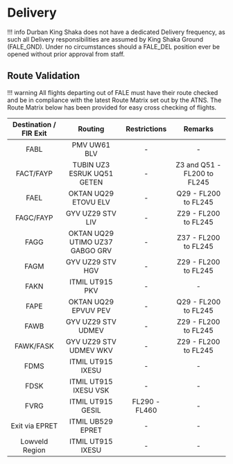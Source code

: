 # Delivery

!!! info
    Durban King Shaka does not have a dedicated Delivery frequency, as such all Delivery responsibilities are assumed by King Shaka Ground (FALE_GND). Under no circumstances should a FALE_DEL position ever be opened without prior approval from staff.

## Route Validation

!!! warning
    All flights departing out of FALE must have their route checked and be in compliance with the latest Route Matrix set out by the ATNS. The Route Matrix below has been provided for easy cross checking of flights.



| Destination / FIR Exit | Routing | Restrictions | Remarks 
| :---------: | :---------: | :---------: | :---------: |
| FABL | PMV UW61 BLV | - | - |
| FACT/FAYP | TUBIN UZ3 ESRUK UQ51 GETEN | - | Z3 and Q51 - FL200 to FL245 |
| FAEL | OKTAN UQ29 ETOVU ELV | - | Q29 - FL200 to FL245 |
| FAGC/FAYP | GYV UZ29 STV LIV | - | Z29 - FL200 to FL245 |
| FAGG | OKTAN UQ29 UTIMO UZ37 GABGO GRV | - | Z37 - FL200 to FL245 |
| FAGM | GYV UZ29 STV HGV | - | Z29 - FL200 to FL245 |
| FAKN | ITMIL UT915 PKV | - | - |
| FAPE | OKTAN UQ29 EPVUV PEV | - | Q29 - FL200 to FL245 |
| FAWB | GYV UZ29 STV UDMEV | - | Z29 - FL200 to FL245 |
| FAWK/FASK | GYV UZ29 STV UDMEV WKV | - | Z29 - FL200 to FL245 |
| FDMS | ITMIL UT915 IXESU | - | - |
| FDSK | ITMIL UT915 IXESU VSK | - | - |
| FVRG | ITMIL UT915 GESIL | FL290 - FL460 | - |
| Exit via EPRET | ITMIL UB529 EPRET | - | - |
| Lowveld Region | ITMIL UT915 IXESU | - | - |
